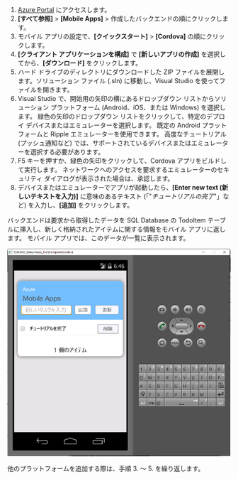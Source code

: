 
1. [Azure Portal] にアクセスします。
2. **[すべて参照]** > **[Mobile Apps]** > 作成したバックエンドの順にクリックします。
3. モバイル アプリの設定で、**[クイックスタート]**  >  **[Cordova]** の順にクリックします。
4. **[クライアント アプリケーションを構成]** で **[新しいアプリの作成]** を選択してから、**[ダウンロード]** をクリックします。
2. ハード ドライブのディレクトリにダウンロードした ZIP ファイルを展開します。ソリューション ファイル (.sln) に移動し、Visual Studio を使ってファイルを開きます。
3. Visual Studio で、開始用の矢印の横にあるドロップダウン リストからソリューション プラットフォーム (Android、iOS、または Windows) を選択します。 緑色の矢印のドロップダウン リストをクリックして、特定のデプロイ デバイスまたはエミュレーターを選択します。 既定の Android プラットフォームと Ripple エミュレーターを使用できます。 高度なチュートリアル (プッシュ通知など) では、サポートされているデバイスまたはエミュレーターを選択する必要があります。
4. F5 キーを押すか、緑色の矢印をクリックして、Cordova アプリをビルドして実行します。 ネットワークへのアクセスを要求するエミュレーターのセキュリティ ダイアログが表示された場合は、承認します。
5. デバイスまたはエミュレーターでアプリが起動したら、**[Enter new text (新しいテキストを入力)]** に意味のあるテキスト (「"*チュートリアルの完了*"」など) を入力し、**[追加]** をクリックします。

バックエンドは要求から取得したデータを SQL Database の TodoItem テーブルに挿入し、新しく格納されたアイテムに関する情報をモバイル アプリに返します。 モバイル アプリでは、このデータが一覧に表示されます。

![](./media/app-service-mobile-cordova-quickstart/quickstart-startup.png)

他のプラットフォームを追加する際は、手順 3. ～ 5. を繰り返します。

[Azure Portal]: https://portal.azure.com/


<!--HONumber=Dec16_HO1-->


